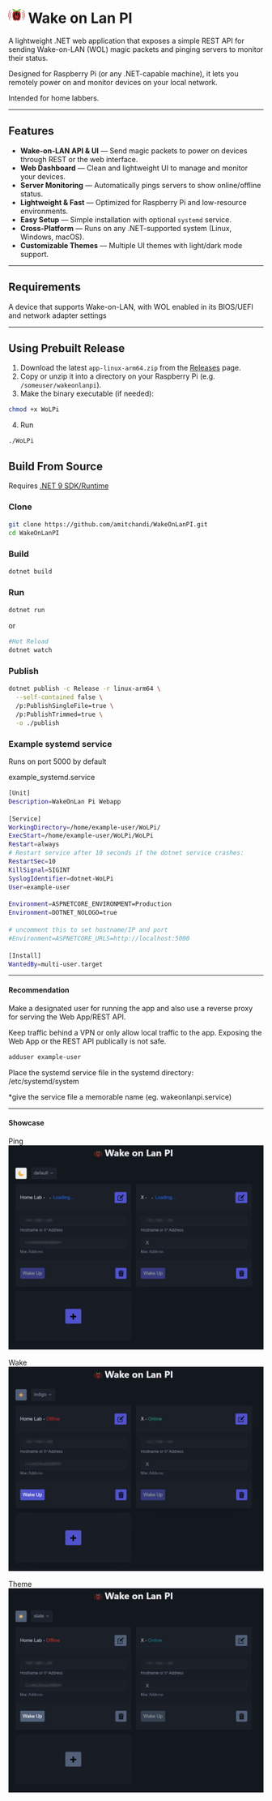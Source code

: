 # ![logo](wwwroot/favicon.png) Wake on Lan PI

A lightweight .NET web application that exposes a simple REST API for sending Wake-on-LAN (WOL) magic packets and pinging servers to monitor their status.

Designed for Raspberry Pi (or any .NET-capable machine), it lets you remotely power on and monitor devices on your local network.

Intended for home labbers.

---

## Features

- **Wake-on-LAN API & UI** — Send magic packets to power on devices through REST or the web interface.  
- **Web Dashboard** — Clean and lightweight UI to manage and monitor your devices.  
- **Server Monitoring** — Automatically pings servers to show online/offline status.  
- **Lightweight & Fast** — Optimized for Raspberry Pi and low-resource environments.  
- **Easy Setup** — Simple installation with optional `systemd` service.  
- **Cross-Platform** — Runs on any .NET-supported system (Linux, Windows, macOS).
- **Customizable Themes** — Multiple UI themes with light/dark mode support.

---

## Requirements

A device that supports Wake-on-LAN, with WOL enabled in its BIOS/UEFI and network adapter settings  

---


## Using Prebuilt Release

1. Download the latest `app-linux-arm64.zip` from the [Releases](https://github.com/amitchandi/WakeOnLanPI/releases) page.  
2. Copy or unzip it into a directory on your Raspberry Pi (e.g. `/someuser/wakeonlanpi`).  
3. Make the binary executable (if needed):
```bash
chmod +x WoLPi
```
4. Run
```bash
./WoLPi
```

## Build From Source
Requires [.NET 9 SDK/Runtime](https://dotnet.microsoft.com/download)

### Clone
```bash
git clone https://github.com/amitchandi/WakeOnLanPI.git
cd WakeOnLanPI
```

### Build

```bash
dotnet build
```

### Run
```bash
dotnet run
```
or
```bash
#Hot Reload
dotnet watch
```

### Publish
```bash
dotnet publish -c Release -r linux-arm64 \
  --self-contained false \
  /p:PublishSingleFile=true \
  /p:PublishTrimmed=true \
  -o ./publish
```

### Example systemd service

Runs on port 5000 by default

example_systemd.service
```bash
[Unit]
Description=WakeOnLan Pi Webapp

[Service]
WorkingDirectory=/home/example-user/WoLPi/
ExecStart=/home/example-user/WoLPi/WoLPi
Restart=always
# Restart service after 10 seconds if the dotnet service crashes:
RestartSec=10
KillSignal=SIGINT
SyslogIdentifier=dotnet-WoLPi
User=example-user

Environment=ASPNETCORE_ENVIRONMENT=Production
Environment=DOTNET_NOLOGO=true

# uncomment this to set hostname/IP and port
#Environment=ASPNETCORE_URLS=http://localhost:5000

[Install]
WantedBy=multi-user.target
```

---

#### Recommendation
Make a designated user for running the app and also use a reverse proxy for serving the Web App/REST API.

Keep traffic behind a VPN or only allow local traffic to the app. Exposing the Web App or the REST API publically is not safe.

```bash
adduser example-user
```
Place the systemd service file in the systemd directory: /etc/systemd/system

*give the service file a memorable name (eg. wakeonlanpi.service)

---
#### Showcase

Ping
![ping](images/wolpi_ping.gif)

Wake
![ping](images/wolpi_wake.gif)

Theme
![ping](images/wolpi_theme.gif)
